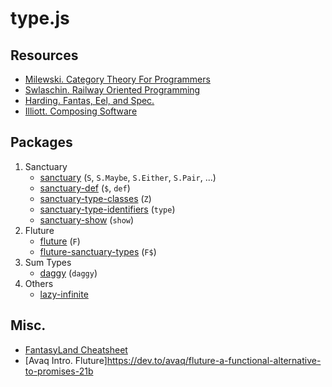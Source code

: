 # type.js

## Resources

* [Milewski. Category Theory For Programmers](https://bartoszmilewski.com/2014/10/28/category-theory-for-programmers-the-preface/)
* [Swlaschin. Railway Oriented Programming](https://fsharpforfunandprofit.com/rop/)
* [Harding. Fantas, Eel, and Spec.](http://www.tomharding.me/fantasy-land/)
* [Illiott. Composing Software](https://medium.com/javascript-scene/composing-software-the-book-f31c77fc3ddc)

## Packages

1. Sanctuary
   * [sanctuary](https://github.com/sanctuary-js/sanctuary) (`S`, `S.Maybe`, `S.Either`, `S.Pair`, ...)
   * [sanctuary-def](https://github.com/sanctuary-js/sanctuary-def) (`$`, `def`)
   * [sanctuary-type-classes](https://github.com/sanctuary-js/sanctuary-type-classes) (`Z`)
   * [sanctuary-type-identifiers](https://github.com/sanctuary-js/sanctuary-type-identifiers) (`type`)
   * [sanctuary-show](https://github.com/sanctuary-js/sanctuary-show) (`show`)
2. Fluture
   * [fluture](https://github.com/fluture-js/Fluture) (`F`)
   * [fluture-sanctuary-types](https://github.com/fluture-js/fluture-sanctuary-types) (`F$`)
3. Sum Types
   * [daggy](https://github.com/fantasyland/daggy) (`daggy`)
4. Others
   * [lazy-infinite](https://github.com/francisrstokes/Lazy-Infinite-List)
   
## Misc.

* [FantasyLand Cheatsheet](https://delapouite.com/ramblings/fantasy-land-cheat-sheet.html)
* [Avaq Intro. Fluture]https://dev.to/avaq/fluture-a-functional-alternative-to-promises-21b
